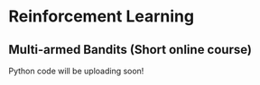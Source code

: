 # Reinforcement Learning
## Multi-armed Bandits (Short online course)
Python code will be uploading soon!
